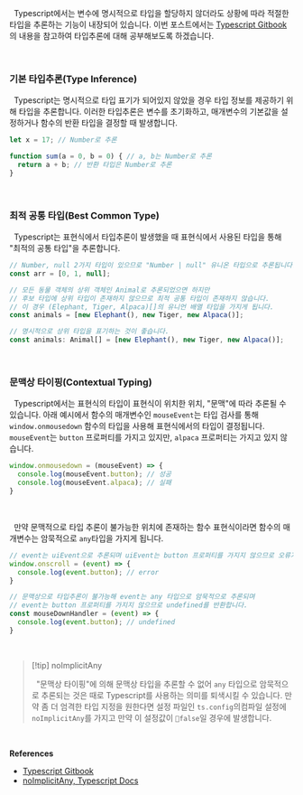 
&nbsp;&nbsp;Typescript에서는 변수에 명시적으로 타입을 할당하지 않더라도 상황에 따라 적절한 타입을 추론하는 기능이 내장되어 있습니다. 이번 포스트에서는 [Typescript Gitbook](https://typescript-kr.github.io/pages/type-inference.html)의 내용을 참고하여 타입추론에 대해 공부해보도록 하겠습니다.

<br>

### 기본 타입추론(Type Inference)

&nbsp;&nbsp;Typescript는 명시적으로 타입 표기가 되어있지 않았을 경우 타입 정보를 제공하기 위해 타입을 추론합니다. 이러한 타입추론은 변수를 초기화하고, 매개변수의 기본값을 설정하거나 함수의 반환 타입을 결정할 때 발생합니다.

```typescript
let x = 17; // Number로 추론

function sum(a = 0, b = 0) { // a, b는 Number로 추론
  return a + b; // 반환 타입은 Number로 추론
}
```

<br>

### 최적 공통 타입(Best Common Type)

&nbsp;&nbsp;Typescript는 표현식에서 타입추론이 발생했을 때 표현식에서 사용된 타입을 통해 "최적의 공통 타입"을 추론합니다.

```typescript
// Number, null 2가지 타입이 있으므로 "Number | null" 유니온 타입으로 추론됩니다.
const arr = [0, 1, null];
```

```typescript
// 모든 동물 객체의 상위 객체인 Animal로 추론되었으면 하지만
// 후보 타입에 상위 타입이 존재하지 않으므로 최적 공통 타입이 존재하지 않습니다.
// 이 경우 (Elephant, Tiger, Alpaca)[]의 유니언 배열 타입을 가지게 됩니다.
const animals = [new Elephant(), new Tiger, new Alpaca()];

// 명시적으로 상위 타입을 표기하는 것이 좋습니다.
const animals: Animal[] = [new Elephant(), new Tiger, new Alpaca()];
```

<br>

### 문맥상 타이핑(Contextual Typing)

&nbsp;&nbsp;Typescript에서는 표현식의 타입이 표현식이 위치한 위치, "문맥"에 따라 추론될 수 있습니다. 아래 예시에서 함수의 매개변수인 `mouseEvent`는 타입 검사를 통해 `window.onmousedown` 함수의 타입을 사용해 표현식에서의 타입이 결정됩니다. `mouseEvent`는 `button` 프로퍼티를 가지고 있지만, `alpaca` 프로퍼티는 가지고 있지 않습니다.

```typescript
window.onmousedown = (mouseEvent) => {
  console.log(mouseEvent.button); // 성공
  console.log(mouseEvent.alpaca); // 실패
}
```

<br>

&nbsp;&nbsp;만약 문맥적으로 타입 추론이 불가능한 위치에 존재하는 함수 표현식이라면 함수의 매개변수는 암묵적으로 `any`타입을 가지게 됩니다.

```typescript
// event는 uiEvent으로 추론되며 uiEvent는 button 프로퍼티를 가지지 않으므로 오류가 발생
window.onscroll = (event) => {
  console.log(event.button); // error
}

// 문맥상으로 타입추론이 불가능해 event는 any 타입으로 암묵적으로 추론되며
// event는 button 프로퍼티를 가지지 않으므로 undefined를 반환합니다.
const mouseDownHandler = (event) => {
  console.log(event.button); // undefined 
}
```

<br>

> [!tip] noImplicitAny
> 
> &nbsp;&nbsp;"문맥상 타이핑"에 의해 문맥상 타입을 추론할 수 없어 `any` 타입으로 암묵적으로 추론되는 것은 때로 Typescript를 사용하는 의미를 퇴색시킬 수 있습니다. 만약 좀 더 엄격한 타입 지정을 원한다면 설정 파일인 `ts.config`의컴파일 설정에`noImplicitAny`를 가지고  만약 이 설정값이 `false`일 경우에 발생합니다.

<br>

**References**
- [Typescript Gitbook](https://typescript-kr.github.io/pages/type-inference.html)
- [noImplicitAny, Typescript Docs](https://www.typescriptlang.org/tsconfig/noImplicitAny.html)